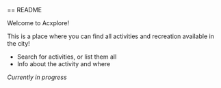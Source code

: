 == README

Welcome to Acxplore!

This is a place where you can find all activities and recreation available in the city!

- Search for activities, or list them all
- Info about the activity and where


*Currently in progress*
